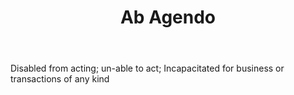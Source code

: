 ---
title: Ab Agendo
letter: A
permalink: "/definitions/ab-agendo.html"
body: Disabled from acting; un-able to act; Incapacitated for business or transactions
  of any kind
published_at: '2018-07-07'
source: Black's Law Dictionary
layout: post
---